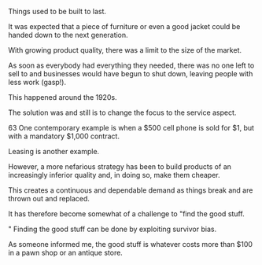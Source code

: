 Things  used  to  be  built  to  last.

It  was  expected  that  a  piece  of  furniture or even a good jacket could be handed down to the next generation.

With growing product quality, there was a limit to the size of the market.

As soon as everybody had everything they needed, there was no one left to sell to and businesses would have begun to shut down, leaving people with less work (gasp!).

This happened around the 1920s.

The solution was and still is to change the focus to the service aspect.

63 One contemporary example is when a $500 cell phone is  sold  for  $1, but with a mandatory $1,000 contract.

Leasing is  another  example.

However,  a more  nefarious  strategy  has  been  to  build  products  of  an  increasingly  inferior quality  and,  in  doing  so,  make  them  cheaper.

This  creates  a  continuous  and dependable  demand  as  things  break  and  are  thrown  out  and  replaced.

It  has therefore become somewhat of a challenge to "find the good stuff.

" Finding the good  stuff  can  be  done  by  exploiting  survivor  bias.

As  someone  informed  me, the  good  stuff  is  whatever  costs  more  than  $100  in  a  pawn  shop  or  an  antique store.

